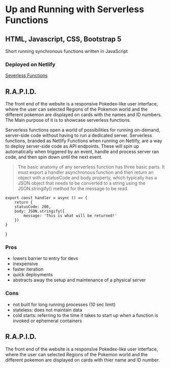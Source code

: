 
# Up and Running with Serverless Functions

## HTML, Javascript, CSS, Bootstrap 5

Short running synchronous functions written in JavaScript

### Deployed on Netlify

[Severless Functions](serverless-by-catalan.netlify.app)

## R.A.P.I.D.
The front end of the website is a responsive Pokedex-like user interface, where the user can selected Regions of the Pokemon world and the different pokemon are displayed on cards with the names and ID numbers. The Main purpose of it is to showcase serverless functions.

Serverless functions open a world of possibilities for running on-demand, server-side code without having to run a dedicated server.
Serverless functions, branded as Netlify Functions when running on Netlify, are a way to deploy server-side code as API endpoints. 
These will spin up automatically when triggered by an event, handle and process server ran code, and then spin down until the next event.

> The basic anatomy of any serverless function has three basic parts. It must export a handler asynchronous function and then return an object with a statusCode and body property, which typically has a JSON object that needs to be converted to a string using the JSON.stringify() method for the message to be read.

	export const handler = async () => {
		return {
		statusCode: 200,
		body: JSON.stringify({
			message: 'This is what will be returned!'
		})
	}
}

### Pros

- lowers barrier to entry for devs
- inexpensive
- faster iteration
- quick deployments
- abstracts away the setup and maintenance of a physical server

### Cons

- not built for long running processes (10 sec limit)
- stateless: does not maintain data
- cold starts: referring to the time it takes to start up when a function is invoked or ephemeral containers

## R.A.P.I.D.
The front end of the website is a responsive Pokedex-like user interface, where the user can selected Regions of the Pokemon world and the different pokemon are displayed on cards with thier name and ID number.
